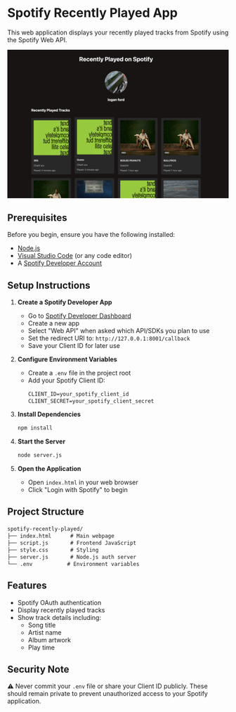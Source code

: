 # Spotify Recently Played App

This web application displays your recently played tracks from Spotify using the Spotify Web API.

![Spotify Recently Played App Screenshot](/example.png)


## Prerequisites

Before you begin, ensure you have the following installed:
- [Node.js](https://nodejs.org/en/download)
- [Visual Studio Code](https://code.visualstudio.com/download) (or any code editor)
- A [Spotify Developer Account](https://developer.spotify.com/dashboard)

## Setup Instructions

1. **Create a Spotify Developer App**
   - Go to [Spotify Developer Dashboard](https://developer.spotify.com/dashboard)
   - Create a new app
   - Select "Web API" when asked which API/SDKs you plan to use
   - Set the redirect URI to: `http://127.0.0.1:8001/callback`
   - Save your Client ID for later use

2. **Configure Environment Variables**
   - Create a `.env` file in the project root
   - Add your Spotify Client ID:
     ```
     CLIENT_ID=your_spotify_client_id
     CLIENT_SECRET=your_spotify_client_secret
     ```

3. **Install Dependencies**
   ```bash
   npm install
   ```

4. **Start the Server**
   ```bash
   node server.js
   ```

5. **Open the Application**
   - Open `index.html` in your web browser
   - Click "Login with Spotify" to begin

## Project Structure

```
spotify-recently-played/
├── index.html      # Main webpage
├── script.js       # Frontend JavaScript
├── style.css       # Styling
├── server.js       # Node.js auth server
└── .env           # Environment variables
```

## Features

- Spotify OAuth authentication
- Display recently played tracks
- Show track details including:
  - Song title
  - Artist name
  - Album artwork
  - Play time

## Security Note

⚠️ Never commit your `.env` file or share your Client ID publicly. These should remain private to prevent unauthorized access to your Spotify application. 